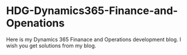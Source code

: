 # HDG-Dynamics365-Finance-and-Openations

Here is my Dynamics 365 Finanace and Operations development blog.
I wish you get solutions from my blog.